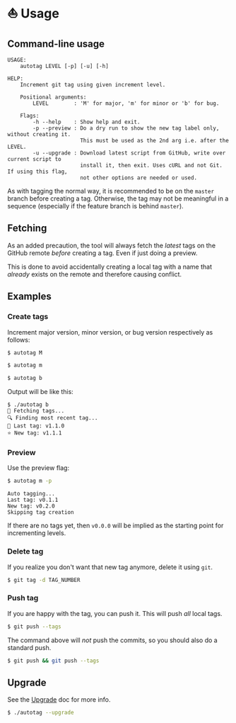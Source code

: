 # ⛵ Usage


## Command-line usage

```
USAGE:
    autotag LEVEL [-p] [-u] [-h]

HELP:
    Increment git tag using given increment level.

    Positional arguments:
        LEVEL        : 'M' for major, 'm' for minor or 'b' for bug.

    Flags:
        -h --help    : Show help and exit.
        -p --preview : Do a dry run to show the new tag label only, without creating it.
                       This must be used as the 2nd arg i.e. after the LEVEL.
        -u --upgrade : Download latest script from GitHub, write over current script to
                       install it, then exit. Uses cURL and not Git. If using this flag,
                       not other options are needed or used.
```

As with tagging the normal way, it is recommended to be on the `master` branch before creating a tag. Otherwise, the tag may not be meaningful in a sequence (especially if the feature branch is behind `master`).


## Fetching

As an added precaution, the tool will always fetch the _latest_ tags on the GitHub remote _before_ creating a tag. Even if just doing a preview.

This is done to avoid accidentally creating a local tag with a name that _already_ exists on the remote and therefore causing conflict.


## Examples

### Create tags

Increment major version, minor version, or bug version respectively as follows:

```sh
$ autotag M
```
```sh
$ autotag m
```
```sh
$ autotag b
```

Output will be like this:

```console
$ ./autotag b
🚛 Fetching tags...
🔍 Finding most recent tag...
👴 Last tag: v1.1.0
⭐ New tag: v1.1.1
```

### Preview

Use the preview flag:

```sh
$ autotag m -p
```
```
Auto tagging...
Last tag: v0.1.1
New tag: v0.2.0
Skipping tag creation
```

If there are no tags yet, then `v0.0.0` will be implied as the starting point for incrementing levels.

### Delete tag

If you realize you don't want that new tag anymore, delete it using `git`.

```sh
$ git tag -d TAG_NUMBER
```

### Push tag

If you are happy with the tag, you can push it. This will push _all_ local tags.

```sh
$ git push --tags
```

The command above will _not_ push the commits, so you should also do a standard push.

```sh
$ git push && git push --tags
```

## Upgrade

See the [Upgrade](upgrade.md) doc for more info.

```sh
$ ./autotag --upgrade
```
